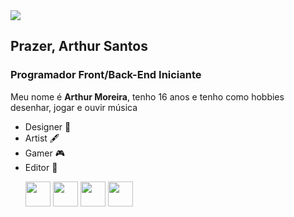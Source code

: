 <img src="https://i.pinimg.com/originals/03/aa/63/03aa6321cb518741360a3caa0756b55f.gif"/>

<h2> Prazer, Arthur Santos </h2>
<h3>Programador Front/Back-End Iniciante</h3>
<p> Meu nome é <b>Arthur Moreira</b>, tenho 16 anos e tenho como hobbies desenhar, jogar e ouvir música</p>

<ul>
  <li> Designer 🎨
  <li> Artist 🖋
  <li> Gamer 🎮
  <li> Editor 🎥
<p>
  <img src="https://cdn.jsdelivr.net/gh/devicons/devicon/icons/html5/html5-original.svg" width="40" height="40" />
  <img src="https://cdn.jsdelivr.net/gh/devicons/devicon/icons/css3/css3-original.svg" width="40" height="40" />
  <img src="https://cdn.jsdelivr.net/gh/devicons/devicon/icons/javascript/javascript-plain.svg" width="40" height="40" />
  <img src="https://cdn.jsdelivr.net/gh/devicons/devicon/icons/python/python-original.svg" width="40" height="40" />
</p>

